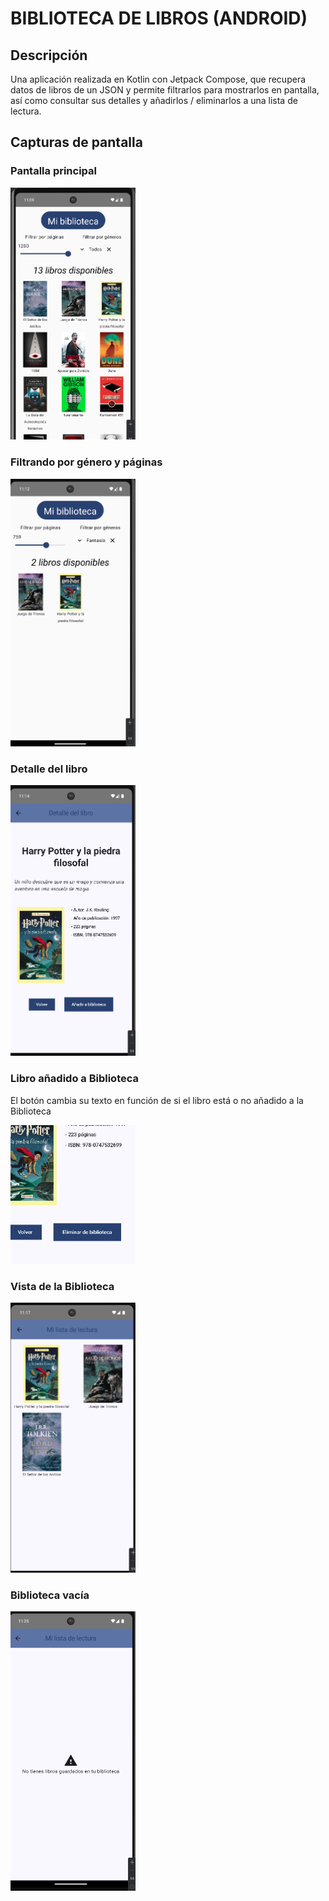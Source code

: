 # BIBLIOTECA DE LIBROS (ANDROID)

## Descripción
Una aplicación realizada en Kotlin con Jetpack Compose, que recupera datos de libros de un JSON y permite filtrarlos para mostrarlos en pantalla, así como consultar sus detalles y añadirlos / eliminarlos a una lista de lectura.

## Capturas de pantalla

### Pantalla principal
<img src="/preview_screenshots/00_main.png" width="200">

### Filtrando por género y páginas
<img src="/preview_screenshots/01_filtered.png" width="200">

### Detalle del libro
<img src="/preview_screenshots/02_detail.png" width="200">

### Libro añadido a Biblioteca
El botón cambia su texto en función de si el libro está o no añadido a la Biblioteca


<img src="/preview_screenshots/03_added.png" width="200">

### Vista de la Biblioteca
<img src="/preview_screenshots/04_library.png" width="200">

### Biblioteca vacía
<img src="/preview_screenshots/05_empty.png" width="200">
